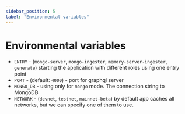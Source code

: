 ```yaml
---
sidebar_position: 5
label: "Environmental variables"
---
```


# Environmental variables
- `ENTRY` - (`mongo-server`, `mongo-ingester`, `memory-server-ingester`, `generate`) starting the application with different roles using one entry point
- `PORT` - (default: `4000`) - port for graphql server
- `MONGO_DB` - using only for `mongo` mode. The connection string to MongoDB
- `NETWORK` - (`devnet`, `testnet`, `mainnet-beta`) by default app caches all networks, but we can specify one of them to use.
